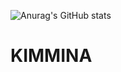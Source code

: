 ![Anurag's GitHub stats](https://github-readme-stats.vercel.app/api?username=kimmina888&show_icons=true&theme=radical)
<h1>KIMMINA</h1>

